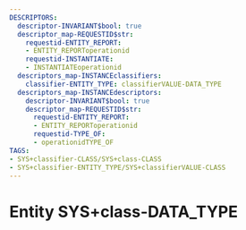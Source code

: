 ```yaml
---
DESCRIPTORS:
  descriptor-INVARIANT$bool: true
  descriptor_map-REQUESTID$str:
    requestid-ENTITY_REPORT:
    - ENTITY_REPORToperationid
    requestid-INSTANTIATE:
    - INSTANTIATEoperationid
  descriptors_map-INSTANCEclassifiers:
    classifier-ENTITY_TYPE: classifierVALUE-DATA_TYPE
  descriptors_map-INSTANCEdescriptors:
    descriptor-INVARIANT$bool: true
    descriptor_map-REQUESTID$str:
      requestid-ENTITY_REPORT:
      - ENTITY_REPORToperationid
      requestid-TYPE_OF:
      - operationidTYPE_OF
TAGS:
- SYS+classifier-CLASS/SYS+class-CLASS
- SYS+classifier-ENTITY_TYPE/SYS+classifierVALUE-CLASS
---
```

# Entity SYS+class-DATA_TYPE

